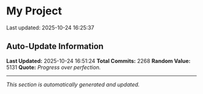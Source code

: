 # My Project


Last updated: 2025-10-24 16:25:37



































































































































































































































































































































































































































































































































































































































































































































































































































































































































































































































































































































































































































































































































































































































































































































































































































































































































































































































































































































































































































































































































































































































































































































































































































































































































































































































































































































































## Auto-Update Information

**Last Updated:** 2025-10-24 16:51:24
**Total Commits:** 2268
**Random Value:** 5131
**Quote:** _Progress over perfection._

---
_This section is automatically generated and updated._